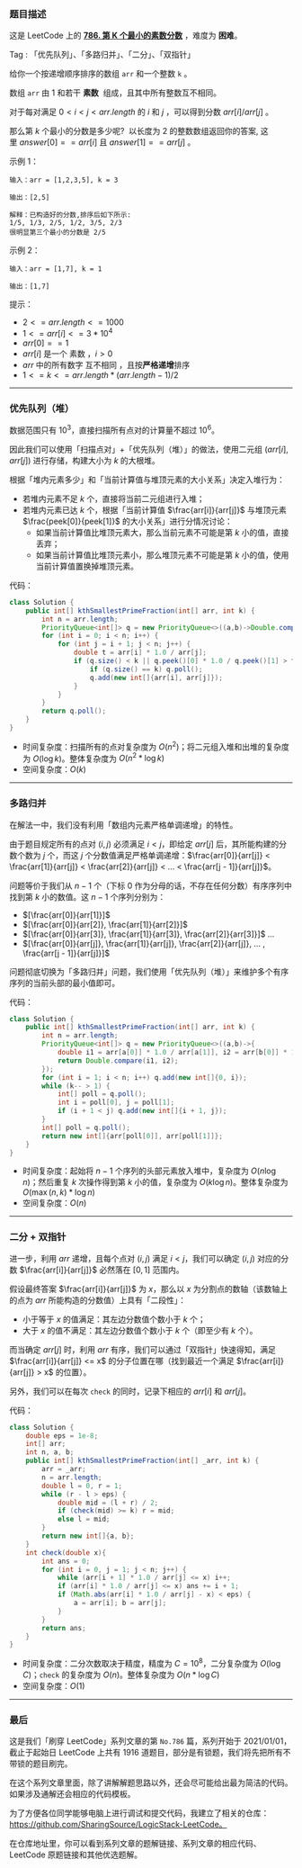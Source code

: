 ### 题目描述

这是 LeetCode 上的 **[786. 第 K 个最小的素数分数](https://leetcode-cn.com/problems/k-th-smallest-prime-fraction/solution/gong-shui-san-xie-yi-ti-shuang-jie-you-x-8ymk/)** ，难度为 **困难**。

Tag : 「优先队列」、「多路归并」、「二分」、「双指针」



给你一个按递增顺序排序的数组 `arr` 和一个整数 `k` 。

数组 `arr` 由 $1$ 和若干 **素数**  组成，且其中所有整数互不相同。

对于每对满足 $0 < i < j < arr.length$ 的 $i$ 和 $j$ ，可以得到分数 $arr[i] / arr[j]$ 。

那么第 $k$ 个最小的分数是多少呢?  以长度为 $2$ 的整数数组返回你的答案, 这里 $answer[0] == arr[i]$ 且 $answer[1] == arr[j]$ 。


示例 1：
```
输入：arr = [1,2,3,5], k = 3

输出：[2,5]

解释：已构造好的分数,排序后如下所示: 
1/5, 1/3, 2/5, 1/2, 3/5, 2/3
很明显第三个最小的分数是 2/5
```
示例 2：
```
输入：arr = [1,7], k = 1

输出：[1,7]
```

提示：
* $2 <= arr.length <= 1000$
* $1 <= arr[i] <= 3 * 10^4$
* $arr[0] == 1$
* $arr[i]$ 是一个 素数 ，$i > 0$
* $arr$ 中的所有数字 互不相同 ，且按**严格递增**排序
* $1 <= k <= arr.length * (arr.length - 1) / 2$

---

### 优先队列（堆）

数据范围只有 $10^3$，直接扫描所有点对的计算量不超过 $10^6$。

因此我们可以使用「扫描点对」+「优先队列（堆）」的做法，使用二元组 $(arr[i], arr[j])$ 进行存储，构建大小为 $k$ 的大根堆。

根据「堆内元素多少」和「当前计算值与堆顶元素的大小关系」决定入堆行为：

* 若堆内元素不足 $k$ 个，直接将当前二元组进行入堆；
* 若堆内元素已达 $k$ 个，根据「当前计算值 $\frac{arr[i]}{arr[j]}$ 与堆顶元素 $\frac{peek[0]}{peek[1]}$ 的大小关系」进行分情况讨论：
    * 如果当前计算值比堆顶元素大，那么当前元素不可能是第 $k$ 小的值，直接丢弃；
    * 如果当前计算值比堆顶元素小，那么堆顶元素不可能是第 $k$ 小的值，使用当前计算值置换掉堆顶元素。

代码：
```Java
class Solution {
    public int[] kthSmallestPrimeFraction(int[] arr, int k) {
        int n = arr.length;
        PriorityQueue<int[]> q = new PriorityQueue<>((a,b)->Double.compare(b[0]*1.0/b[1],a[0]*1.0/a[1]));
        for (int i = 0; i < n; i++) {
            for (int j = i + 1; j < n; j++) {
                double t = arr[i] * 1.0 / arr[j];
                if (q.size() < k || q.peek()[0] * 1.0 / q.peek()[1] > t) {
                    if (q.size() == k) q.poll();
                    q.add(new int[]{arr[i], arr[j]});
                }
            }
        }
        return q.poll();
    }
}
```
* 时间复杂度：扫描所有的点对复杂度为 $O(n^2)$；将二元组入堆和出堆的复杂度为 $O(\log{k})$。整体复杂度为 $O(n^2 * \log{k})$
* 空间复杂度：$O(k)$

---

### 多路归并

在解法一中，我们没有利用「数组内元素严格单调递增」的特性。

由于题目规定所有的点对 $(i, j)$ 必须满足 $i < j$，即给定 $arr[j]$ 后，其所能构建的分数个数为 $j$ 个，而这 $j$ 个分数值满足严格单调递增：$\frac{arr[0]}{arr[j]} < \frac{arr[1]}{arr[j]} < \frac{arr[2]}{arr[j]} < ... < \frac{arr[j - 1]}{arr[j]}$。

问题等价于我们从 $n - 1$ 个（下标 $0$ 作为分母的话，不存在任何分数）有序序列中找到第 $k$ 小的数值。这 $n - 1$ 个序列分别为：

* $[\frac{arr[0]}{arr[1]}]$
* $[\frac{arr[0]}{arr[2]}, \frac{arr[1]}{arr[2]}]$
* $[\frac{arr[0]}{arr[3]}, \frac{arr[1]}{arr[3]}, \frac{arr[2]}{arr[3]}]$
    ... 
* $[\frac{arr[0]}{arr[j]}, \frac{arr[1]}{arr[j]}, \frac{arr[2]}{arr[j]}, ... , \frac{arr[j - 1]}{arr[j]}]$

问题彻底切换为「多路归并」问题，我们使用「优先队列（堆）」来维护多个有序序列的当前头部的最小值即可。

代码：
```Java
class Solution {
    public int[] kthSmallestPrimeFraction(int[] arr, int k) {
        int n = arr.length;
        PriorityQueue<int[]> q = new PriorityQueue<>((a,b)->{
            double i1 = arr[a[0]] * 1.0 / arr[a[1]], i2 = arr[b[0]] * 1.0 / arr[b[1]];
            return Double.compare(i1, i2);
        });
        for (int i = 1; i < n; i++) q.add(new int[]{0, i});
        while (k-- > 1) {
            int[] poll = q.poll();
            int i = poll[0], j = poll[1];
            if (i + 1 < j) q.add(new int[]{i + 1, j});
        }
        int[] poll = q.poll();
        return new int[]{arr[poll[0]], arr[poll[1]]};
    }
}
```
* 时间复杂度：起始将 $n - 1$ 个序列的头部元素放入堆中，复杂度为 $O(n\log{n})$；然后重复 $k$ 次操作得到第 $k$ 小的值，复杂度为 $O(k\log{n})$。整体复杂度为 $O(\max(n, k) * \log{n})$
* 空间复杂度：$O(n)$

---

### 二分 + 双指针

进一步，利用 $arr$ 递增，且每个点对 $(i, j)$ 满足 $i < j$，我们可以确定 $(i, j)$ 对应的分数 $\frac{arr[i]}{arr[j]}$ 必然落在 $[0, 1]$ 范围内。

假设最终答案 $\frac{arr[i]}{arr[j]}$ 为 $x$，那么以 $x$ 为分割点的数轴（该数轴上的点为 $arr$ 所能构造的分数值）上具有「二段性」：

* 小于等于 $x$ 的值满足：其左边分数值个数小于 $k$ 个；
* 大于 $x$ 的值不满足：其左边分数值个数小于 $k$ 个（即至少有 $k$ 个）。

而当确定 $arr[j]$ 时，利用 $arr$ 有序，我们可以通过「双指针」快速得知，满足 $\frac{arr[i]}{arr[j]} <= x$ 的分子位置在哪（找到最近一个满足 $\frac{arr[i]}{arr[j]} > x$ 的位置）。

另外，我们可以在每次 `check` 的同时，记录下相应的 $arr[i]$ 和 $arr[j]$。

代码：
```Java
class Solution {
    double eps = 1e-8;
    int[] arr;
    int n, a, b;
    public int[] kthSmallestPrimeFraction(int[] _arr, int k) {
        arr = _arr;
        n = arr.length;
        double l = 0, r = 1;
        while (r - l > eps) {
            double mid = (l + r) / 2;
            if (check(mid) >= k) r = mid;
            else l = mid;
        }
        return new int[]{a, b};
    }
    int check(double x){
        int ans = 0;
        for (int i = 0, j = 1; j < n; j++) {
            while (arr[i + 1] * 1.0 / arr[j] <= x) i++;
            if (arr[i] * 1.0 / arr[j] <= x) ans += i + 1;
            if (Math.abs(arr[i] * 1.0 / arr[j] - x) < eps) {
                a = arr[i]; b = arr[j];
            }
        }
        return ans;
    }
}
```
* 时间复杂度：二分次数取决于精度，精度为 $C = 10^8$，二分复杂度为 $O(\log{C})；$`check` 的复杂度为 $O(n)$。整体复杂度为 $O(n * \log{C})$
* 空间复杂度：$O(1)$

---

### 最后

这是我们「刷穿 LeetCode」系列文章的第 `No.786` 篇，系列开始于 2021/01/01，截止于起始日 LeetCode 上共有 1916 道题目，部分是有锁题，我们将先把所有不带锁的题目刷完。

在这个系列文章里面，除了讲解解题思路以外，还会尽可能给出最为简洁的代码。如果涉及通解还会相应的代码模板。

为了方便各位同学能够电脑上进行调试和提交代码，我建立了相关的仓库：https://github.com/SharingSource/LogicStack-LeetCode。

在仓库地址里，你可以看到系列文章的题解链接、系列文章的相应代码、LeetCode 原题链接和其他优选题解。

